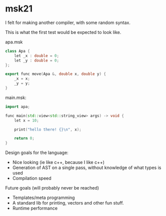 msk21
=======================

I felt for making another compiler, with some random syntax.

This is what the first test would be expected to look like.

apa.msk
```c++
class Apa {
    let _x : double = 0;
    let _y : double = 0;
};

export func move(Apa &, double x, double y) {
    _x = x;
    _y = y;
}

```

main.msk:
```c++
import apa;

func main(std::view<std::string_view> args) -> void {
    let x = 10;

    print("hello there! {}\n", x);

    return 0;
}
```

Design goals for the language:
 * Nice looking (ie like c++, because I like c++)
 * Generation of AST on a single pass, without knowledge of what types is used
 * Compilation speed
 
Future goals (will probably never be reached)
 * Templates/meta programming
 * A standard lib for printing, vectors and other fun stuff.
 * Runtime performance
